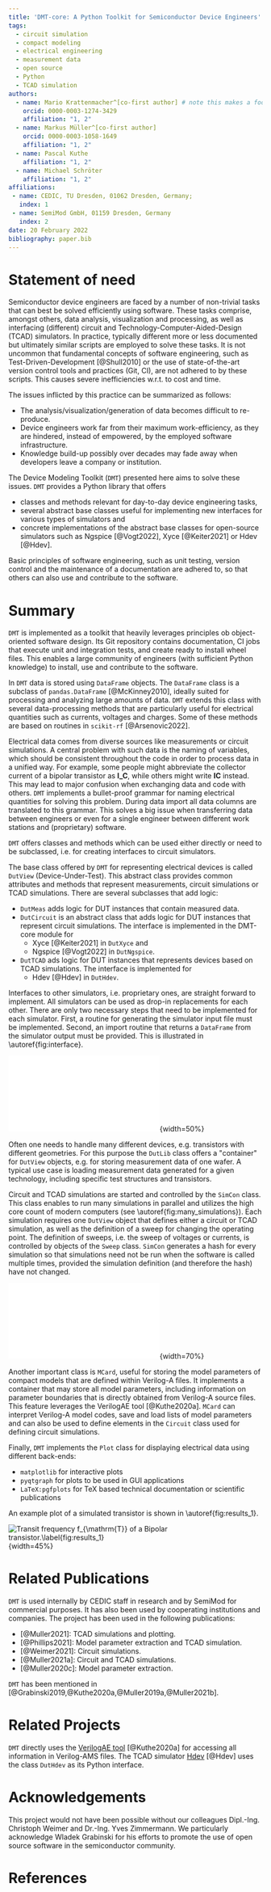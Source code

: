 ```yaml
---
title: 'DMT-core: A Python Toolkit for Semiconductor Device Engineers'
tags:
  - circuit simulation
  - compact modeling
  - electrical engineering
  - measurement data
  - open source
  - Python
  - TCAD simulation
authors:
  - name: Mario Krattenmacher^[co-first author] # note this makes a footnote saying 'co-first author'
    orcid: 0000-0003-1274-3429
    affiliation: "1, 2" 
  - name: Markus Müller^[co-first author]
    orcid: 0000-0003-1058-1649
    affiliation: "1, 2"
  - name: Pascal Kuthe
    affiliation: "1, 2"
  - name: Michael Schröter
    affiliation: "1, 2"
affiliations:
 - name: CEDIC, TU Dresden, 01062 Dresden, Germany;
   index: 1
 - name: SemiMod GmbH, 01159 Dresden, Germany
   index: 2
date: 20 February 2022
bibliography: paper.bib
---
```


# Statement of need

Semiconductor device engineers are faced by a number of non-trivial tasks that can best be solved efficiently using software.
These tasks comprise, amongst others, data analysis, visualization and processing, as well as interfacing (different) circuit and Technology-Computer-Aided-Design (TCAD) simulators.
In practice, typically different more or less documented but ultimately similar scripts are employed to solve these tasks.
It is not uncommon that fundamental concepts of software engineering, such as Test-Driven-Development [@Shull2010] or the use of state-of-the-art
version control tools and practices (Git, CI), are not adhered to by these scripts.
This causes severe inefficiencies w.r.t. to cost and time.

The issues inflicted by this practice can be summarized as follows:

* The analysis/visualization/generation of data becomes difficult to re-produce.
* Device engineers work far from their maximum work-efficiency, as they are hindered, instead of empowered, by the employed software infrastructure.
* Knowledge build-up possibly over decades may fade away when developers leave a company or institution.

The Device Modeling Toolkit (`DMT`) presented here aims to solve these issues. `DMT` provides a Python library that offers

* classes and methods relevant for day-to-day device engineering tasks,
* several abstract base classes useful for implementing new interfaces for various types of simulators and
* concrete implementations of the abstract base classes for open-source simulators such as Ngspice [@Vogt2022], Xyce [@Keiter2021] or Hdev [@Hdev].

Basic principles of software engineering, such as unit testing, version control and the maintenance of a documentation are adhered to, 
so that others can also use and contribute to the software. 

# Summary

`DMT` is implemented as a toolkit that heavily leverages principles ob object-oriented software design.
Its Git repository contains documentation, CI jobs that execute unit and integration tests, and create ready to install wheel files.
This enables a large community of engineers (with sufficient Python knowledge) to install, use and contribute to the software.

In `DMT` data is stored using `DataFrame` objects. 
The `DataFrame` class is a subclass of `pandas.DataFrame` [@McKinney2010], ideally suited for processing and analyzing large amounts of data.
`DMT` extends this class with several data-processing methods that are particularly useful for electrical quantities such as currents, voltages and charges.
Some of these methods are based on routines in `scikit-rf` [@Arsenovic2022].

Electrical data comes from diverse sources like measurements or circuit simulations.
A central problem with such data is the naming of variables, which should be consistent throughout the code in order to process data in a unified way.
For example, some people might abbreviate the collector current of a bipolar transistor as $\textbf{I\_C}$,
while others might write $\textbf{IC}$ instead.
This may lead to major confusion when exchanging data and code with others.
`DMT` implements a bullet-proof grammar for naming electrical quantities for solving this problem.
During data import all data columns are translated to this grammar.
This solves a big issue when transferring data between engineers or even for a single engineer between different work stations and (proprietary) software.

`DMT` offers classes and methods which can be used either directly or need to be subclassed, i.e. for creating interfaces to circuit simulators.

The base class offered by `DMT` for representing electrical devices is called `DutView` (Device-Under-Test).
This abstract class provides common attributes and methods that represent measurements, circuit simulations or TCAD simulations.
There are several subclasses that add logic:

* `DutMeas` adds logic for DUT instances that contain measured data.
* `DutCircuit` is an abstract class that adds logic for DUT instances that represent circuit simulations. The interface is implemented in the DMT-core module for
  * Xyce [@Keiter2021] in `DutXyce` and
  * Ngspice [@Vogt2022] in `DutNgspice`.
* `DutTCAD` ads logic for DUT instances that represents devices based on TCAD simulations. The interface is implemented for
  * Hdev [@Hdev] in `DutHdev`.

Interfaces to other simulators, i.e. proprietary ones, are straight forward to implement.
All simulators can be used as drop-in replacements for each other.
There are only two necessary steps that need to be implemented for each simulator.
First, a routine for generating the simulator input file must be implemented. Second, an import routine that returns a `DataFrame` from the simulator output must be provided.
This is illustrated in \autoref{fig:interface}.

![DMT interfacing a circuit simulator and corresponding data flow.\label{fig:interface}](DMT-interface.pdf){width=50%}


Often one needs to handle many different devices, e.g. transistors with different geometries.
For this purpose the `DutLib` class offers a "container" for `DutView` objects,
e.g. for storing measurement data of one wafer.
A typical use case is loading measurement data generated for a given technology, including specific test structures and transistors.

Circuit and TCAD simulations are started and controlled by the `SimCon` class.
This class enables to run many simulations in parallel and utilizes the high core count of modern computers (see \autoref{fig:many_simulations}).
Each simulation requires one `DutView` object that defines either a circuit or TCAD simulation,
as well as the definition of a sweep for changing the operating point.
The definition of sweeps, i.e. the sweep of voltages or currents, is controlled by objects of the `Sweep` class.
`SimCon` generates a hash for every simulation so that simulations need not be run when the software is called multiple times,
provided the simulation definition (and therefore the hash) have not changed.

![Using DMT to run many simulations in parallel.\label{fig:many_simulations}](many_simulations.drawio.pdf){width=70%}

Another important class is `MCard`,
useful for storing the model parameters of compact models that are defined within Verilog-A files.
It implements a container that may store all model parameters,
including information on parameter boundaries that is directly obtained from Verilog-A source files.
This feature leverages the VerilogAE tool [@Kuthe2020a].
`MCard` can interpret Verilog-A model codes, save and load lists of model parameters and can also be used to define elements in the `Circuit` class used for defining circuit simulations.

Finally, `DMT` implements the `Plot` class for displaying electrical data using different back-ends:

* `matplotlib` for interactive plots
* `pyqtgraph` for plots to be used in GUI applications
* `LaTeX:pgfplots` for TeX based technical documentation or scientific publications

An example plot of a simulated transistor is shown in \autoref{fig:results_1}.

![Transit frequency $f_{\mathrm{T}}$ of a Bipolar transistor.\label{fig:results_1}](F_TJ_C){width=45%}

# Related Publications

`DMT` is used internally by CEDIC staff in research and by SemiMod for commercial purposes. It has also been used by cooperating institutions and companies.
The project has been used in the following publications:

* [@Muller2021]: TCAD simulations and plotting.
* [@Phillips2021]: Model parameter extraction and TCAD simulation.
* [@Weimer2021]: Circuit simulations.
* [@Muller2021a]: Circuit and TCAD simulations.
* [@Muller2020c]: Model parameter extraction.

`DMT` has been mentioned in [@Grabinski2019,@Kuthe2020a,@Muller2019a,@Muller2021b].

# Related Projects

`DMT` directly uses the [VerilogAE tool](https://man.sr.ht/~dspom/openvaf_doc/verilogae/) [@Kuthe2020a] for accessing all information in Verilog-AMS files.
The TCAD simulator [Hdev](https://gitlab.com/metroid120/hdev_simulator) [@Hdev] uses the class `DutHdev` as its Python interface.

# Acknowledgements

This project would not have been possible without our colleagues Dipl.-Ing. Christoph Weimer and Dr.-Ing. Yves Zimmermann.
We particularly acknowledge Wladek Grabinski for his efforts to promote the use of open source software in the semiconductor community.

# References

